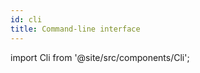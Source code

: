 ```yaml
---
id: cli
title: Command-line interface
---
```


import Cli from '@site/src/components/Cli';

<!-- This component is generated from the data in src/components/Cli/commands.ts -->
<Cli />
